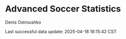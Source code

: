 # Advanced Soccer Statistics
Denis Ostroushko

<!-- gfm -->

Last successful data update: 2025-04-18 18:15:42 CST
